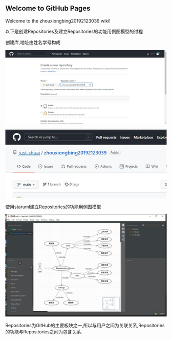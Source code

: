 ## Welcome to GitHub Pages

Welcome to the zhouxiongbing20192123039 wiki!

以下是创建Repositories及建立Repositories的功能用例图模型的过程

创建库,地址由姓名学号构成

![](https://github.com/just-shuai/zhouxiongbing20192123039/blob/main/1.jpg?raw=true)

![](https://github.com/just-shuai/zhouxiongbing20192123039/blob/main/2.jpg?raw=true)


使用staruml建立Repositories的功能用例图模型

![](https://github.com/just-shuai/zhouxiongbing20192123039/blob/main/%E5%88%9B%E5%BB%BA%E7%94%A8%E4%BE%8B%E5%9B%BE.jpg?raw=true)

Repositories为GitHub的主要板块之一,所以与用户之间为关联关系,Repositories的功能与Repositories之间为包含关系.
